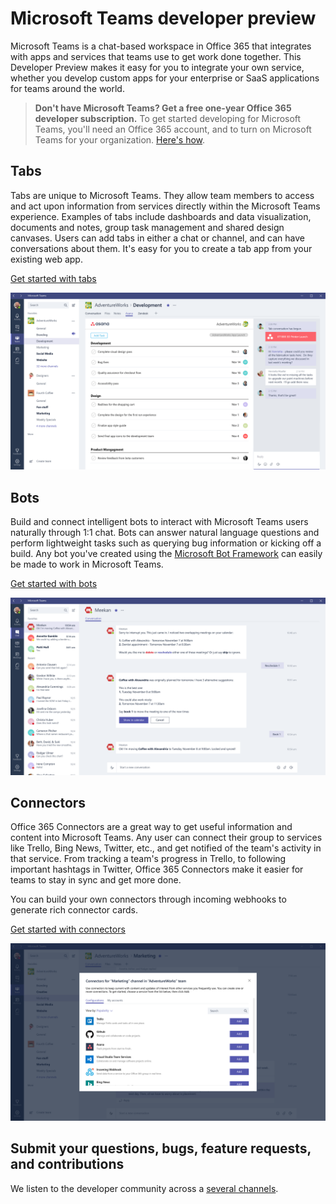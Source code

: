 ﻿# Microsoft Teams developer preview

 Microsoft Teams is a chat-based workspace in Office 365 that integrates with apps and services that teams use to get work done together.  This Developer Preview makes it easy for you to integrate your own service, whether you develop custom apps for your enterprise or SaaS applications for teams around the world.

> **Don't have Microsoft Teams? Get a free one-year Office 365 developer subscription.** To get started developing for Microsoft Teams, you'll need an Office 365 account, and to turn on Microsoft Teams for your organization. [Here's how](setup.md).

## Tabs

Tabs are unique to Microsoft Teams.  They allow team members to access and act upon information from services directly within the Microsoft Teams experience. Examples of tabs include dashboards and data visualization, documents and notes, group task management and shared design canvases. Users can add tabs in either a chat or channel, and can have conversations about them. It's easy for you to create a tab app from your existing web app. 

[Get started with tabs](tabs.md)

!["Example of a tab showing data, alongside a conversation about the tab data"](images/tab_example.png)

## Bots

Build and connect intelligent bots to interact with Microsoft Teams users naturally through 1:1 chat. Bots can answer natural language questions and perform lightweight tasks such as querying bug information or kicking off a build.​ Any bot you've created using the [Microsoft Bot Framework](https://dev.botframework.com/) can easily be made to work in Microsoft Teams.

[Get started with bots](bots.md)

!["Example of a bot assisting a user"](images/bot_example.png)

## Connectors

Office 365 Connectors are a great way to get useful information and content into Microsoft Teams. Any user can connect their group to services like Trello, Bing News, Twitter, etc., and get notified of the team's activity in that service. From tracking a team's progress in Trello, to following important hashtags in Twitter, Office 365 Connectors make it easier for teams to stay in sync and get more done.

You can build your own connectors through incoming webhooks to generate rich connector cards.

[Get started with connectors](connectors.md)

!["Gallery of connectors"](images/connector_example.png)

## Submit your questions, bugs, feature requests, and contributions

We listen to the developer community across a [several channels](feedback.md).


	
	




